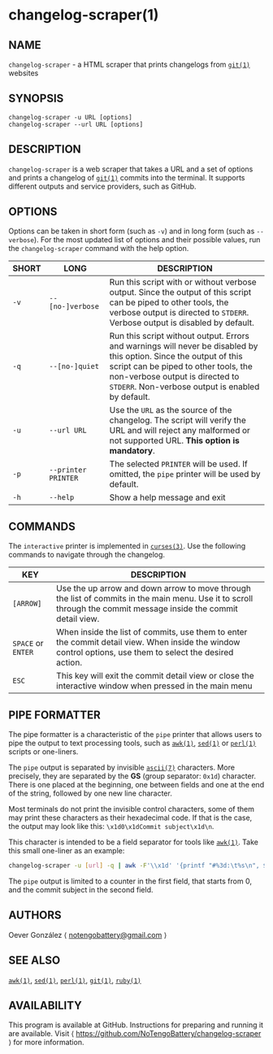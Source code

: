 # changelog-scraper(1)

## NAME
`changelog-scraper` - a HTML scraper that prints changelogs from [`git(1)`](https://linux.die.net/man/1/git) websites

## SYNOPSIS
`changelog-scraper -u URL [options]`<br>
`changelog-scraper --url URL [options]`

## DESCRIPTION
`changelog-scraper` is a web scraper that takes a URL and a set of options and prints a changelog of [`git(1)`](https://linux.die.net/man/1/git) commits into the terminal. It supports different outputs and service providers, such as GitHub.

## OPTIONS
Options can be taken in short form (such as `-v`) and in long form (such as `--verbose`). For the most updated list of options and their possible values, run the `changelog-scraper` command with the help option.

|SHORT|LONG|DESCRIPTION|
|-|-|-|
|`-v`|`--[no-]verbose`|Run this script with or without verbose output. Since the output of this script can be piped to other tools, the verbose output is directed to `STDERR`. Verbose output is disabled by default.|
|`-q`|`--[no-]quiet`|Run this script without output. Errors and warnings will never be disabled by this option. Since the output of this script can be piped to other tools, the non-verbose output is directed to `STDERR`. Non-verbose output is enabled by default.|
|`-u`|`--url URL`|Use the `URL` as the source of the changelog. The script will verify the URL and will reject any malformed or not supported URL. **This option is mandatory**.|
|`-p`|`--printer PRINTER`|The selected `PRINTER` will be used. If omitted, the `pipe` printer will be used by default.
|`-h`|`--help`|Show a help message and exit|

## COMMANDS
The `interactive` printer is implemented in [`curses(3)`](https://linux.die.net/man/3/curses). Use the following commands to navigate through the changelog.

|KEY|DESCRIPTION|
|-|-|
|`[ARROW]`|Use the up arrow and down arrow to move through the list of commits in the main menu. Use it to scroll through the commit message inside the commit detail view.|
|`SPACE` or `ENTER`|When inside the list of commits, use them to enter the commit detail view. When inside the window control options, use them to select the desired action.|
|`ESC`|This key will exit the commit detail view or close the interactive window when pressed in the main menu|

## PIPE FORMATTER
The pipe formatter is a characteristic of the `pipe` printer that allows users to pipe the output to text processing tools, such as [`awk(1)`](https://linux.die.net/man/1/awk), [`sed(1)`](https://linux.die.net/man/1/sed) or [`perl(1)`](https://linux.die.net/man/1/perl) scripts or one-liners.

The `pipe` output is separated by invisible [`ascii(7)`](https://linux.die.net/man/7/ascii) characters. More precisely, they are separated by the **GS** (group separator: `0x1d`) character. There is one placed at the beginning, one between fields and one at the end of the string, followed by one new line character.

Most terminals do not print the invisible control characters, some of them may print these characters as their hexadecimal code. If that is the case, the output may look like this: `\x1d0\x1dCommit subject\x1d\n`.

This character is intended to be a field separator for tools like [`awk(1)`](https://linux.die.net/man/1/awk). Take this small one-liner as an example:
```sh
changelog-scraper -u [url] -q | awk -F'\\x1d' '{printf "#%3d:\t%s\n", $2 + 1, $3}'
```

The `pipe` output is limited to a counter in the first field, that starts from 0, and the commit subject in the second field.

## AUTHORS
Oever González ⟨ notengobattery@gmail.com ⟩

## SEE ALSO
[`awk(1)`](https://linux.die.net/man/1/awk), [`sed(1)`](https://linux.die.net/man/1/sed), [`perl(1)`](https://linux.die.net/man/1/perl), [`git(1)`](https://linux.die.net/man/1/git), [`ruby(1)`](https://linux.die.net/man/1/ruby)

## AVAILABILITY
This program is available at GitHub. Instructions for preparing and running it are available. Visit ⟨ https://github.com/NoTengoBattery/changelog-scraper ⟩ for more information.
